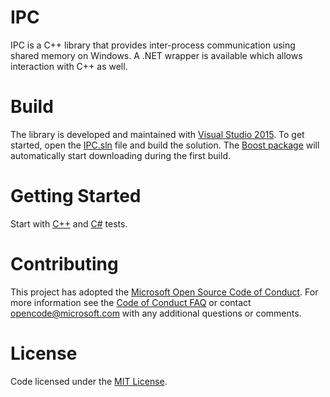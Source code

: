 # IPC

IPC is a C++ library that provides inter-process communication using shared memory on Windows.
A .NET wrapper is available which allows interaction with C++ as well.

# Build

The library is developed and maintained with [Visual Studio 2015](https://msdn.microsoft.com/en-us/library/dd831853.aspx).
To get started, open the [IPC.sln](https://github.com/Microsoft/IPC/blob/master/IPC.sln) file and build the solution.
The [Boost package](https://www.nuget.org/packages/boost/) will automatically start downloading during the first build.

# Getting Started

Start with [C++](https://github.com/Microsoft/IPC/blob/master/UnitTests/TransportTests.cpp) and [C#](https://github.com/Microsoft/IPC/blob/master/UnitTestsManaged/TransportTests.cs) tests.

# Contributing

This project has adopted the [Microsoft Open Source Code of Conduct](https://opensource.microsoft.com/codeofconduct/). For more information see the [Code of Conduct FAQ](https://opensource.microsoft.com/codeofconduct/faq/) or contact [opencode@microsoft.com](mailto:opencode@microsoft.com) with any additional questions or comments.

# License

Code licensed under the [MIT License](https://github.com/Microsoft/IPC/blob/master/LICENSE).
